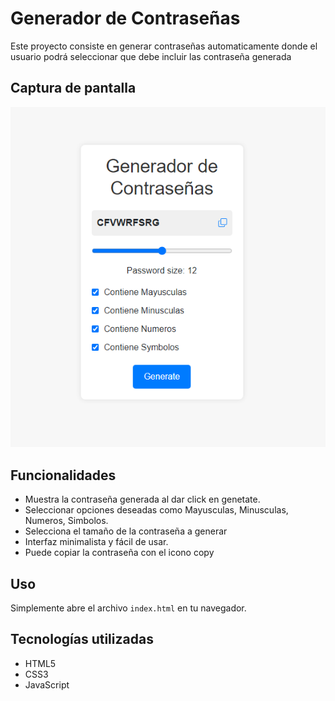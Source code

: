 # Generador de Contraseñas

Este proyecto consiste en generar contraseñas automaticamente donde el usuario podrá seleccionar que debe incluir las contraseña generada

## Captura de pantalla

![Captura de pantalla del temporizador](captura_generador_app.png)

## Funcionalidades

- Muestra la contraseña generada al dar click en genetate.
- Seleccionar opciones deseadas como Mayusculas, Minusculas, Numeros, Simbolos.
- Selecciona el tamaño de la contraseña a generar
- Interfaz minimalista y fácil de usar.
- Puede copiar la contraseña con el icono copy

## Uso
Simplemente abre el archivo `index.html` en tu navegador.

## Tecnologías utilizadas

- HTML5
- CSS3
- JavaScript